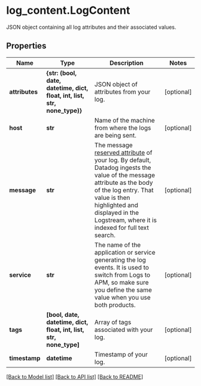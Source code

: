 # log_content.LogContent

JSON object containing all log attributes and their associated values.
## Properties
Name | Type | Description | Notes
------------ | ------------- | ------------- | -------------
**attributes** | **{str: (bool, date, datetime, dict, float, int, list, str, none_type)}** | JSON object of attributes from your log. | [optional] 
**host** | **str** | Name of the machine from where the logs are being sent. | [optional] 
**message** | **str** | The message [reserved attribute](https://docs.datadoghq.com/logs/log_collection/#reserved-attributes) of your log. By default, Datadog ingests the value of the message attribute as the body of the log entry. That value is then highlighted and displayed in the Logstream, where it is indexed for full text search. | [optional] 
**service** | **str** | The name of the application or service generating the log events. It is used to switch from Logs to APM, so make sure you define the same value when you use both products. | [optional] 
**tags** | **[bool, date, datetime, dict, float, int, list, str, none_type]** | Array of tags associated with your log. | [optional] 
**timestamp** | **datetime** | Timestamp of your log. | [optional] 

[[Back to Model list]](../README.md#documentation-for-models) [[Back to API list]](../README.md#documentation-for-api-endpoints) [[Back to README]](../README.md)


